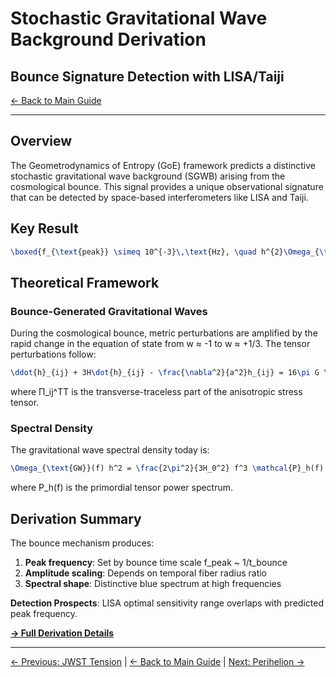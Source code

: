 # Stochastic Gravitational Wave Background Derivation
## Bounce Signature Detection with LISA/Taiji

[← Back to Main Guide](../goe_derivations_guide.md)

---

## Overview

The Geometrodynamics of Entropy (GoE) framework predicts a distinctive stochastic gravitational wave background (SGWB) arising from the cosmological bounce. This signal provides a unique observational signature that can be detected by space-based interferometers like LISA and Taiji.

## Key Result

```latex
\boxed{f_{\text{peak}} \simeq 10^{-3}\,\text{Hz}, \quad h^{2}\Omega_{\text{GW}} \propto \bigl(\tfrac{R_2}{R_3}\bigr)^{4}}
```

## Theoretical Framework

### Bounce-Generated Gravitational Waves

During the cosmological bounce, metric perturbations are amplified by the rapid change in the equation of state from w ≈ -1 to w ≈ +1/3. The tensor perturbations follow:

```latex
\ddot{h}_{ij} + 3H\dot{h}_{ij} - \frac{\nabla^2}{a^2}h_{ij} = 16\pi G \Pi_{ij}^{\text{TT}}
```

where Π_ij^TT is the transverse-traceless part of the anisotropic stress tensor.

### Spectral Density

The gravitational wave spectral density today is:

```latex
\Omega_{\text{GW}}(f) h^2 = \frac{2\pi^2}{3H_0^2} f^3 \mathcal{P}_h(f)
```

where P_h(f) is the primordial tensor power spectrum.

## Derivation Summary

The bounce mechanism produces:
1. **Peak frequency**: Set by bounce time scale f_peak ~ 1/t_bounce
2. **Amplitude scaling**: Depends on temporal fiber radius ratio
3. **Spectral shape**: Distinctive blue spectrum at high frequencies

**Detection Prospects**: LISA optimal sensitivity range overlaps with predicted peak frequency.

[**→ Full Derivation Details**](../notebooks/sgwb_spectrum.ipynb)

---

[← Previous: JWST Tension](jwst_tension_resolution.md) | [← Back to Main Guide](../goe_derivations_guide.md) | [Next: Perihelion →](perihelion_correction.md)